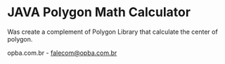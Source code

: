 # JAVA Polygon Math Calculator

Was create a complement of Polygon Library that calculate the center of polygon.

opba.com.br - falecom@opba.com.br
